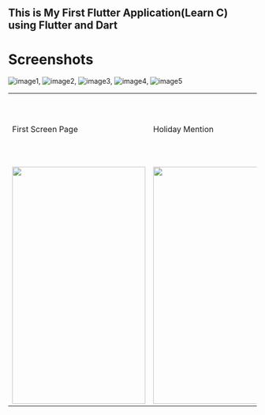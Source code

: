 ## This is My First Flutter Application(Learn C) using Flutter and Dart 

# Screenshots
![image1](https://user-images.githubusercontent.com/104526691/165620742-967249d2-b223-45c6-ada4-3f5a3d275c30.jpeg), ![image2](https://user-images.githubusercontent.com/104526691/165620755-10a74d62-72ed-4dae-a8bc-e7466f167d69.jpeg), ![image3](https://user-images.githubusercontent.com/104526691/165620762-ba491a2e-479c-4b08-a398-614e426028be.jpeg), ![image4](https://user-images.githubusercontent.com/104526691/165620773-e3f52aa9-ec90-4d30-abc8-f5aff2b8f9ff.jpeg), ![image5](https://user-images.githubusercontent.com/104526691/165620781-7e12dfbb-93af-41b9-9036-1a588164e6ea.jpeg)

<table>
  <tr>
    <td>First Screen Page</td>
     <td>Holiday Mention</td>
     <td>Present day in purple and selected day in pink</td>
    <td>Present day in purple and selected day in pink</td>
    
  </tr>
  <tr>
    <td><img src="https://user-images.githubusercontent.com/104526691/165620742-967249d2-b223-45c6-ada4-3f5a3d275c30.jpeg" width=270 height=480></td>
    <td><img src="https://user-images.githubusercontent.com/104526691/165620755-10a74d62-72ed-4dae-a8bc-e7466f167d69.jpeg" width=270 height=480></td>
    <td><img src="screenshots/Screenshot_1582745139.png" width=270 height=480></td>
  </tr>
 </table>




